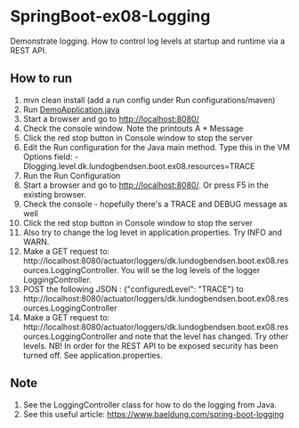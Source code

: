 # SpringBoot-ex08-Logging

Demonstrate logging. How to control log levels at startup and runtime via a REST API.



## How to run
1. mvn clean install (add a run config under Run configurations/maven)
2. Run [DemoApplication.java](src/main/java/dk/lundogbendsen/boot/ex08/DemoApplication.java)
3. Start a browser and go to [http://localhost:8080/](http://localhost:8080/)
4. Check the console window. Note the printouts A * Message
5. Click the red stop button in Console window to stop the server
6. Edit the Run configuration for the Java main method. 
Type this in the VM Options field:
-Dlogging.level.dk.lundogbendsen.boot.ex08.resources=TRACE
7. Run the Run Configuration
8. Start a browser and go to [http://localhost:8080/](http://localhost:8080/). 
Or press F5 in the existing browser.
9. Check the console - hopefully there's a TRACE and DEBUG message as well 
10. Click the red stop button in Console window to stop the server                             
11. Also try to change the log levet in application.properties. Try INFO and WARN.
12. Make a GET request to: http://localhost:8080/actuator/loggers/dk.lundogbendsen.boot.ex08.resources.LoggingController. 
You will se the log levels of the logger LoggingController. 
13. POST the following JSON : {"configuredLevel": "TRACE"} to http://localhost:8080/actuator/loggers/dk.lundogbendsen.boot.ex08.resources.LoggingController
14. Make a GET request to: http://localhost:8080/actuator/loggers/dk.lundogbendsen.boot.ex08.resources.LoggingController
and note that the level has changed. Try other levels. NB! In order for the REST API to be exposed security has been
turned off. See application.properties.  
      
## Note
1. See the LoggingController class for how to do the logging from Java.
2. See this useful article: https://www.baeldung.com/spring-boot-logging
